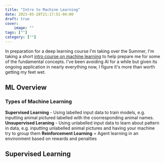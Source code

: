 ```yaml
---
title: "Intro to Machine Learning"
date: 2023-05-28T21:17:51-04:00
draft: true
cover:
    image: ""
tags: [""]
category: [""]
---
```


In preparation for a deep learning course I'm taking over the Summer, I'm taking a short [intro course on machine learning](https://www.youtube.com/watch?v=i_LwzRVP7bg) to help prepare me for some of the fundamental concepts.
I've been avoiding AI for a while but given its ongoing application in nearly everything now, I figure it's more than worth getting my feet wet.

## ML Overview

### Types of Machine Learning

**Supervised Learning** - Using labelled input data to train models, e.g. inputting animal pictured labelled with the coorresponding animal names.
**Unsupervised Leraning** - Using unlabelled input data to learn about pattern in data, e.g. inputting unlabelled animal pictures and having your machine try to group them
**Reinforcement Learning** = Agent learning in an environment based on rewards and penalties

## Supervised Learning
